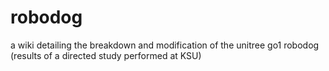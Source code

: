 # robodog
a wiki detailing the breakdown and modification of the unitree go1 robodog (results of a directed study performed at KSU)
